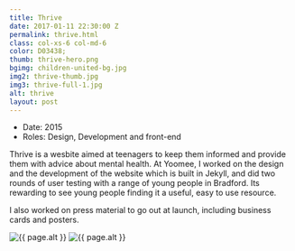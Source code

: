 ```yaml
---
title: Thrive
date: 2017-01-11 22:30:00 Z
permalink: thrive.html
class: col-xs-6 col-md-6
color: D03438;
thumb: thrive-hero.png
bgimg: children-united-bg.jpg
img2: thrive-thumb.jpg
img3: thrive-full-1.jpg
alt: thrive
layout: post
---
```


<ul class="list-tools" style="color:#{{ page.color }}">
  <li>Date: 2015</li>
  <li>Roles: Design, Development and front-end</li>
</ul>

<p class="lead">
  Thrive is a wesbite aimed at teenagers to keep them informed and provide them with advice about mental health.
  At Yoomee, I worked on the design and the development of the website which is built in Jekyll, and did two rounds of user testing
  with a range of young people in Bradford. Its rewarding to see young people finding it a useful, easy to use resource.
</p>
<p>I also worked on press material to go out at launch, including business cards and posters.</p>


<img src="{{ site.baseurl }}/img/portfolio/{{ page.img2 }}" class="post-image--1" alt="{{ page.alt }}">
<img src="{{ site.baseurl }}/img/portfolio/{{ page.img3 }}" class="post-image--1" alt="{{ page.alt }}">
